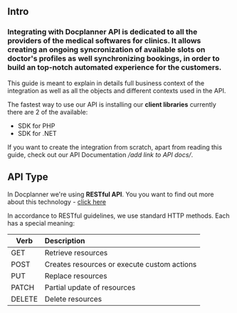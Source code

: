 ## Intro

<img :src="$withBase('/img/Launch.png')" style="width:40%; float: right; margin-left: 50px;"> 

### Integrating with Docplanner API is dedicated to all the providers of the medical softwares for clinics. It allows creating an ongoing syncronization of available slots on doctor's profiles as well synchronizing bookings, in order to build an top-notch automated experience for the customers.


This guide is meant to explain in details full business context of the integration as well as all the objects and different contexts used in the API. 

The fastest way to use our API is installing our **client libraries** currently there are 2 of the available:

- SDK for PHP
- SDK for .NET

If you want to create the integration from scratch, apart from reading this guide, check out our API Documentation */add link to API docs/*.



## API Type

In Docplanner we're using **RESTful API**. You you want to find out more about this technology - [click here](https://en.wikipedia.org/wiki/Representational_state_transfer) 

In accordance to RESTful guidelines, we use standard HTTP methods. Each has a special meaning:

| Verb        	| Description   							  | 
| ------------- |:--------------------------------------------| 
| GET      		| Retrieve resources 						  | 
| POST      	| Creates resources or execute custom actions |
| PUT 			| Replace resources     			         |  
| PATCH 		| Partial update of resources    			|  
| DELETE 		| Delete resources     						|  


